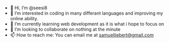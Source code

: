 - 👋 Hi, I’m @seesi8
- 👀 I’m interested in coding in many differant languages and improving my online ability.
- 🌱 I’m currently learning web development as it is what i hope to focus on
- 💞️ I’m looking to collaborate on nothing at the minute
- 📫 How to reach me: You can email me at samuelliebert@gmail.com

<!---
seesi8/seesi8 is a ✨ special ✨ repository because its `README.md` (this file) appears on your GitHub profile.
You can click the Preview link to take a look at your changes.
--->
